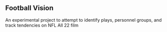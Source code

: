 ## Football Vision

An experimental project to attempt to identify plays, personnel groups, and track tendencies on NFL All 22 film

